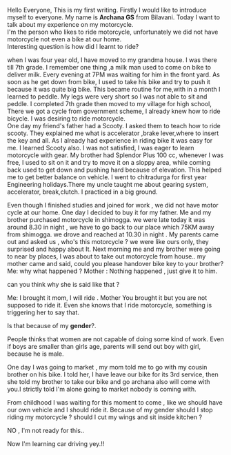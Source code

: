 Hello Everyone,
This is my first writing. Firstly I would like to introduce myself to everyone. My name is **Archana GS** from Bilavani.
Today I want to talk about my experience on my motorcycle.  
I'm the person who likes to ride motorcycle, unfortunately we did not have motorcycle not even a bike at our home.  
Interesting question is how did I learnt to ride?  
 
when I was four year old, I have moved to my grandma house. I was there till 7th grade. I remember one thing ,a milk man used to come on bike to deliver milk. 
Every evening at 7PM was waiting for him in the front yard. As soon as he get down from bike, I used to take his bike and try to push it because it was quite big bike.
This became routine for me,with in a month I learned to peddle. My legs were very short so I was not able to sit and peddle. I completed 7th grade then moved to my village for high school,
There we got a cycle from government scheme, I already knew  how to ride bicycle. I was desiring to ride motorcycle.  
One day my friend's father had a Scooty. I asked them to teach how to ride scooty. They explained me what is accelerator ,brake lever,where to insert the key and all.
As I already had experience in riding bike it was easy for me. I learned Scooty also. I was not satisfied,
I was eager to learn motorcycle with gear. My brother had Splendor Plus 100 cc, whenever I was free, I used to sit on it and try to move it on a sloppy area, while coming back used to get down and pushing hard because of elevation. This helped me to get better balance on vehicle.
I went to chitradurga for first year Engineering holidays.There my uncle taught me about gearing system, accelerator, break,clutch. I practiced in a big ground.  

Even though I finished studies and joined for work , we did not have motor cycle at our home. One day I decided to buy it for my father. Me and my brother purchased motorcycle in shimogga. we were late today it was around 8.30 in night , we have to go back to our place which 75KM away from shimogga. we drove and reached at 10.30 in night . My parents came out and asked us , who's this motorcycle ?
we were like ours only, they surprised and happy about It. 
Next morning me and my brother were going to near by places, I was about to take out motorcycle from house.. my mother came and said, could you please handover bike key to your brother?
Me: why what happened ?
Mother : Nothing happened , just give it to him.  

can you think why she is said like that ?  

Me:  I brought it mom, I will ride .
Mother You brought it but you are not supposed to ride it.
Even she knows that I ride motorcycle, something is triggering her to say that.   

Is that because of my **gender**?. 

People thinks that women are not capable of doing some kind of work. Even if boys are smaller than girls age, parents will send out boy with girl, because he is male.  

One day I was going to market , my mom told me to go with my cousin brother on his bike. I told her, I have leave our bike for its 3rd service, then she told my brother to take our bike and go archana also will come with you.I strictly told I'm alone going to market nobody is coming with.

From childhood I was waiting for this moment to come , like we should have our own vehicle and I should ride it. Because of my gender should I stop riding my motorcycle ? should I cut my wings and sit inside kitchen ? 

NO , I'm not ready for this..

Now I'm learning car driving yey.!!
